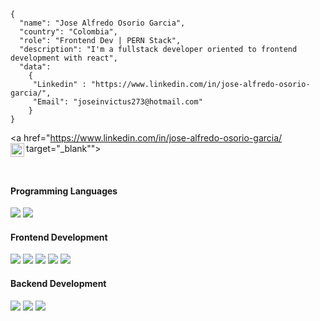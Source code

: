 ```shell
{ 
  "name": "Jose Alfredo Osorio Garcia",
  "country": "Colombia",
  "role": "Frontend Dev | PERN Stack",
  "description": "I'm a fullstack developer oriented to frontend development with react",
  "data": 
    { 
     "Linkedin" : "https://www.linkedin.com/in/jose-alfredo-osorio-garcia/",
     "Email": "joseinvictus273@hotmail.com"
    }
}
```

<a href="https://www.linkedin.com/in/jose-alfredo-osorio-garcia/ target="_blank"">
  <img align="left" alt="Jose Osorio LinkedIN" width="22px" src="https://icongr.am/fontawesome/linkedin.svg?size=128&color=70c8ff" />
</a>

<br/>

<h4>Programming Languages</h4>
<p>
  <img src="https://img.shields.io/badge/JavaScript-F7DF1E?style=for-the-badge&logo=javascript&logoColor=black">
  <img src="https://img.shields.io/badge/TypeScript-007ACC?style=for-the-badge&logo=typescript&logoColor=white">
</p>

<h4>Frontend Development</h4>
<p>
  <img src="https://img.shields.io/badge/HTML5-E34F26?style=for-the-badge&logo=html5&logoColor=white">
  <img src="https://img.shields.io/badge/CSS3-1572B6?style=for-the-badge&logo=css3&logoColor=white">
  <img src="https://img.shields.io/badge/styled--components-DB7093?style=for-the-badge&logo=styled-components&logoColor=white">
  <img src="https://img.shields.io/badge/React-20232A?style=for-the-badge&logo=react&logoColor=61DAFB">
  <img src="https://img.shields.io/badge/Redux-593D88?style=for-the-badge&logo=redux&logoColor=white">
</p>
<h4>Backend Development</h4>
<p>
  <img src="https://img.shields.io/badge/Node.js-339933?style=for-the-badge&logo=nodedotjs&logoColor=white">
  <img src="https://img.shields.io/badge/Express.js-000000?style=for-the-badge&logo=express&logoColor=white">
  <img src="https://img.shields.io/badge/Sequelize-52B0E7?style=for-the-badge&logo=Sequelize&logoColor=white">
</p>
